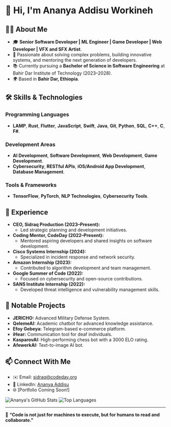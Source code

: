# 👋 Hi, I'm Ananya Addisu Workineh

## 👨‍💻 About Me
- 🎓 **Senior Software Developer | ML Engineer | Game Developer | Web Developer | VFX and SFX Artist**.
- 🌟 Passionate about solving complex problems, building innovative systems, and mentoring the next generation of developers.
- 📚 Currently pursuing a **Bachelor of Science in Software Engineering** at Bahir Dar Institute of Technology (2023–2028).
- 🌍 Based in **Bahir Dar, Ethiopia**.

## 🛠 Skills & Technologies
### Programming Languages
- **LAMP**, **Rust**, **Flutter**, **JavaScript**, **Swift**, **Java**, **Git**, **Python**, **SQL**, **C++**, **C**, **F#**.

### Development Areas
- **AI Development**, **Software Development**, **Web Development**, **Game Development**.
- **Cybersecurity**, **RESTful APIs**, **iOS/Android App Development**, **Database Management**.

### Tools & Frameworks
- **TensorFlow**, **PyTorch**, **NLP Technologies**, **Cybersecurity Tools**.

## 🌟 Experience
- **CEO, Sidraq Production (2023–Present):**
  - Led strategic planning and development initiatives.
- **Coding Mentor, CodeDay (2022–Present):**
  - Mentored aspiring developers and shared insights on software development.
- **Cisco Systems Internship (2024):**
  - Specialized in incident response and network security.
- **Amazon Internship (2023):**
  - Contributed to algorithm development and team management.
- **Google Summer of Code (2022):**
  - Focused on cybersecurity and open-source contributions.
- **SANS Institute Internship (2022):**
  - Developed threat intelligence and vulnerability management skills.

## 🚀 Notable Projects
- **JERICHO:** Advanced Military Defense System.
- **QelemeAI:** Academic chatbot for advanced knowledge assistance.
- **Efoy Gebeya:** Telegram-based e-commerce platform.
- **iHear:** Communication tool for deaf individuals.
- **KasparovAI:** High-performing chess bot with a 3000 ELO rating.
- **AfewerkAI:** Text-to-image AI bot.

## 📫 Connect With Me
- ✉️ Email: [sidraq@codeday.org](mailto:sidraq@codeday.org)
- 🔗 LinkedIn: [Ananya Addisu](https://linkedin.com/in/ananyaaddisu)
- 🌐 [Portfolio Coming Soon!]

![Ananya's GitHub Stats](https://github-readme-stats.vercel.app/api?username=Ananya-Addisu&show_icons=true&theme=radical)
![Top Languages](https://github-readme-stats.vercel.app/api/top-langs/?username=Ananya-Addisu&layout=compact&theme=radical)

---
🌟 **“Code is not just for machines to execute, but for humans to read and collaborate.”**
